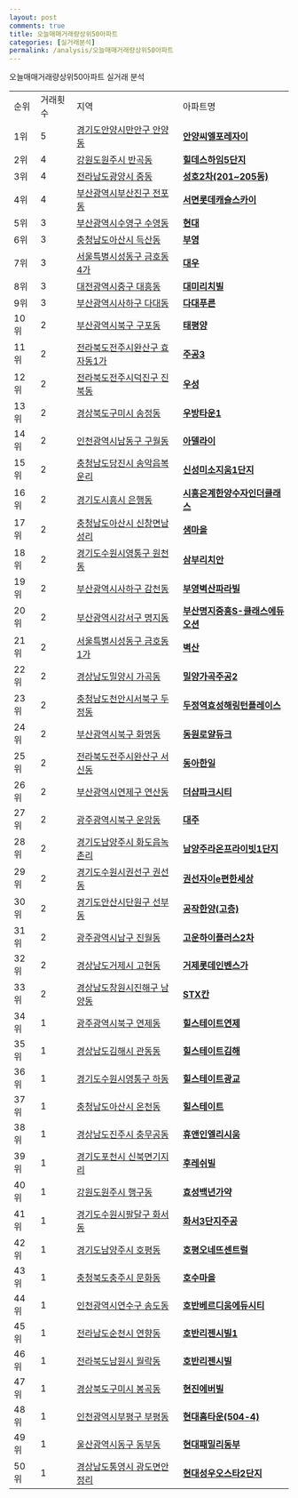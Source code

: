 ```yaml
---
layout: post
comments: true
title: 오늘매매거래량상위50아파트
categories: [실거래분석]
permalink: /analysis/오늘매매거래량상위50아파트
---
```


오늘매매거래량상위50아파트 실거래 분석

<table>
  <tr>
    <td>순위</td>
    <td>거래횟수</td>
    <td>지역</td>
    <td>아파트명</td>
  </tr>

  <tr>
    <td>1위</td>
    <td>5</td>
    <td><a href="/apt/경기도안양시만안구안양동">경기도안양시만안구 안양동</a></td>
    <td colspan="4" style="font-weight: bold;"><a href="/apt/경기도안양시만안구안양동안양씨엘포레자이">안양씨엘포레자이</a></td>
  </tr>

  <tr>
    <td>2위</td>
    <td>4</td>
    <td><a href="/apt/강원도원주시반곡동">강원도원주시 반곡동</a></td>
    <td colspan="4" style="font-weight: bold;"><a href="/apt/강원도원주시반곡동힐데스하임5단지">힐데스하임5단지</a></td>
  </tr>

  <tr>
    <td>3위</td>
    <td>4</td>
    <td><a href="/apt/전라남도광양시중동">전라남도광양시 중동</a></td>
    <td colspan="4" style="font-weight: bold;"><a href="/apt/전라남도광양시중동성호2차(201~205동)">성호2차(201~205동)</a></td>
  </tr>

  <tr>
    <td>4위</td>
    <td>4</td>
    <td><a href="/apt/부산광역시부산진구전포동">부산광역시부산진구 전포동</a></td>
    <td colspan="4" style="font-weight: bold;"><a href="/apt/부산광역시부산진구전포동서면롯데캐슬스카이">서면롯데캐슬스카이</a></td>
  </tr>

  <tr>
    <td>5위</td>
    <td>3</td>
    <td><a href="/apt/부산광역시수영구수영동">부산광역시수영구 수영동</a></td>
    <td colspan="4" style="font-weight: bold;"><a href="/apt/부산광역시수영구수영동현대">현대</a></td>
  </tr>

  <tr>
    <td>6위</td>
    <td>3</td>
    <td><a href="/apt/충청남도아산시득산동">충청남도아산시 득산동</a></td>
    <td colspan="4" style="font-weight: bold;"><a href="/apt/충청남도아산시득산동부영">부영</a></td>
  </tr>

  <tr>
    <td>7위</td>
    <td>3</td>
    <td><a href="/apt/서울특별시성동구금호동4가">서울특별시성동구 금호동4가</a></td>
    <td colspan="4" style="font-weight: bold;"><a href="/apt/서울특별시성동구금호동4가대우">대우</a></td>
  </tr>

  <tr>
    <td>8위</td>
    <td>3</td>
    <td><a href="/apt/대전광역시중구대흥동">대전광역시중구 대흥동</a></td>
    <td colspan="4" style="font-weight: bold;"><a href="/apt/대전광역시중구대흥동대미리치빌">대미리치빌</a></td>
  </tr>

  <tr>
    <td>9위</td>
    <td>3</td>
    <td><a href="/apt/부산광역시사하구다대동">부산광역시사하구 다대동</a></td>
    <td colspan="4" style="font-weight: bold;"><a href="/apt/부산광역시사하구다대동다대푸른">다대푸른</a></td>
  </tr>

  <tr>
    <td>10위</td>
    <td>2</td>
    <td><a href="/apt/부산광역시북구구포동">부산광역시북구 구포동</a></td>
    <td colspan="4" style="font-weight: bold;"><a href="/apt/부산광역시북구구포동태평양">태평양</a></td>
  </tr>

  <tr>
    <td>11위</td>
    <td>2</td>
    <td><a href="/apt/전라북도전주시완산구효자동1가">전라북도전주시완산구 효자동1가</a></td>
    <td colspan="4" style="font-weight: bold;"><a href="/apt/전라북도전주시완산구효자동1가주공3">주공3</a></td>
  </tr>

  <tr>
    <td>12위</td>
    <td>2</td>
    <td><a href="/apt/전라북도전주시덕진구진북동">전라북도전주시덕진구 진북동</a></td>
    <td colspan="4" style="font-weight: bold;"><a href="/apt/전라북도전주시덕진구진북동우성">우성</a></td>
  </tr>

  <tr>
    <td>13위</td>
    <td>2</td>
    <td><a href="/apt/경상북도구미시송정동">경상북도구미시 송정동</a></td>
    <td colspan="4" style="font-weight: bold;"><a href="/apt/경상북도구미시송정동우방타운1">우방타운1</a></td>
  </tr>

  <tr>
    <td>14위</td>
    <td>2</td>
    <td><a href="/apt/인천광역시남동구구월동">인천광역시남동구 구월동</a></td>
    <td colspan="4" style="font-weight: bold;"><a href="/apt/인천광역시남동구구월동아델라이">아델라이</a></td>
  </tr>

  <tr>
    <td>15위</td>
    <td>2</td>
    <td><a href="/apt/충청남도당진시송악읍복운리">충청남도당진시 송악읍복운리</a></td>
    <td colspan="4" style="font-weight: bold;"><a href="/apt/충청남도당진시송악읍복운리신성미소지움1단지">신성미소지움1단지</a></td>
  </tr>

  <tr>
    <td>16위</td>
    <td>2</td>
    <td><a href="/apt/경기도시흥시은행동">경기도시흥시 은행동</a></td>
    <td colspan="4" style="font-weight: bold;"><a href="/apt/경기도시흥시은행동시흥은계한양수자인더클래스">시흥은계한양수자인더클래스</a></td>
  </tr>

  <tr>
    <td>17위</td>
    <td>2</td>
    <td><a href="/apt/충청남도아산시신창면남성리">충청남도아산시 신창면남성리</a></td>
    <td colspan="4" style="font-weight: bold;"><a href="/apt/충청남도아산시신창면남성리샘마을">샘마을</a></td>
  </tr>

  <tr>
    <td>18위</td>
    <td>2</td>
    <td><a href="/apt/경기도수원시영통구원천동">경기도수원시영통구 원천동</a></td>
    <td colspan="4" style="font-weight: bold;"><a href="/apt/경기도수원시영통구원천동삼부리치안">삼부리치안</a></td>
  </tr>

  <tr>
    <td>19위</td>
    <td>2</td>
    <td><a href="/apt/부산광역시사하구감천동">부산광역시사하구 감천동</a></td>
    <td colspan="4" style="font-weight: bold;"><a href="/apt/부산광역시사하구감천동부영벽산파라빌">부영벽산파라빌</a></td>
  </tr>

  <tr>
    <td>20위</td>
    <td>2</td>
    <td><a href="/apt/부산광역시강서구명지동">부산광역시강서구 명지동</a></td>
    <td colspan="4" style="font-weight: bold;"><a href="/apt/부산광역시강서구명지동부산명지중흥S-클래스에듀오션">부산명지중흥S-클래스에듀오션</a></td>
  </tr>

  <tr>
    <td>21위</td>
    <td>2</td>
    <td><a href="/apt/서울특별시성동구금호동1가">서울특별시성동구 금호동1가</a></td>
    <td colspan="4" style="font-weight: bold;"><a href="/apt/서울특별시성동구금호동1가벽산">벽산</a></td>
  </tr>

  <tr>
    <td>22위</td>
    <td>2</td>
    <td><a href="/apt/경상남도밀양시가곡동">경상남도밀양시 가곡동</a></td>
    <td colspan="4" style="font-weight: bold;"><a href="/apt/경상남도밀양시가곡동밀양가곡주공2">밀양가곡주공2</a></td>
  </tr>

  <tr>
    <td>23위</td>
    <td>2</td>
    <td><a href="/apt/충청남도천안시서북구두정동">충청남도천안시서북구 두정동</a></td>
    <td colspan="4" style="font-weight: bold;"><a href="/apt/충청남도천안시서북구두정동두정역효성해링턴플레이스">두정역효성해링턴플레이스</a></td>
  </tr>

  <tr>
    <td>24위</td>
    <td>2</td>
    <td><a href="/apt/부산광역시북구화명동">부산광역시북구 화명동</a></td>
    <td colspan="4" style="font-weight: bold;"><a href="/apt/부산광역시북구화명동동원로얄듀크">동원로얄듀크</a></td>
  </tr>

  <tr>
    <td>25위</td>
    <td>2</td>
    <td><a href="/apt/전라북도전주시완산구서신동">전라북도전주시완산구 서신동</a></td>
    <td colspan="4" style="font-weight: bold;"><a href="/apt/전라북도전주시완산구서신동동아한일">동아한일</a></td>
  </tr>

  <tr>
    <td>26위</td>
    <td>2</td>
    <td><a href="/apt/부산광역시연제구연산동">부산광역시연제구 연산동</a></td>
    <td colspan="4" style="font-weight: bold;"><a href="/apt/부산광역시연제구연산동더샵파크시티">더샵파크시티</a></td>
  </tr>

  <tr>
    <td>27위</td>
    <td>2</td>
    <td><a href="/apt/광주광역시북구운암동">광주광역시북구 운암동</a></td>
    <td colspan="4" style="font-weight: bold;"><a href="/apt/광주광역시북구운암동대주">대주</a></td>
  </tr>

  <tr>
    <td>28위</td>
    <td>2</td>
    <td><a href="/apt/경기도남양주시화도읍녹촌리">경기도남양주시 화도읍녹촌리</a></td>
    <td colspan="4" style="font-weight: bold;"><a href="/apt/경기도남양주시화도읍녹촌리남양주라온프라이빗1단지">남양주라온프라이빗1단지</a></td>
  </tr>

  <tr>
    <td>29위</td>
    <td>2</td>
    <td><a href="/apt/경기도수원시권선구권선동">경기도수원시권선구 권선동</a></td>
    <td colspan="4" style="font-weight: bold;"><a href="/apt/경기도수원시권선구권선동권선자이e편한세상">권선자이e편한세상</a></td>
  </tr>

  <tr>
    <td>30위</td>
    <td>2</td>
    <td><a href="/apt/경기도안산시단원구선부동">경기도안산시단원구 선부동</a></td>
    <td colspan="4" style="font-weight: bold;"><a href="/apt/경기도안산시단원구선부동공작한양(고층)">공작한양(고층)</a></td>
  </tr>

  <tr>
    <td>31위</td>
    <td>2</td>
    <td><a href="/apt/광주광역시남구진월동">광주광역시남구 진월동</a></td>
    <td colspan="4" style="font-weight: bold;"><a href="/apt/광주광역시남구진월동고운하이플러스2차">고운하이플러스2차</a></td>
  </tr>

  <tr>
    <td>32위</td>
    <td>2</td>
    <td><a href="/apt/경상남도거제시고현동">경상남도거제시 고현동</a></td>
    <td colspan="4" style="font-weight: bold;"><a href="/apt/경상남도거제시고현동거제롯데인벤스가">거제롯데인벤스가</a></td>
  </tr>

  <tr>
    <td>33위</td>
    <td>2</td>
    <td><a href="/apt/경상남도창원시진해구남양동">경상남도창원시진해구 남양동</a></td>
    <td colspan="4" style="font-weight: bold;"><a href="/apt/경상남도창원시진해구남양동STX칸">STX칸</a></td>
  </tr>

  <tr>
    <td>34위</td>
    <td>1</td>
    <td><a href="/apt/광주광역시북구연제동">광주광역시북구 연제동</a></td>
    <td colspan="4" style="font-weight: bold;"><a href="/apt/광주광역시북구연제동힐스테이트연제">힐스테이트연제</a></td>
  </tr>

  <tr>
    <td>35위</td>
    <td>1</td>
    <td><a href="/apt/경상남도김해시관동동">경상남도김해시 관동동</a></td>
    <td colspan="4" style="font-weight: bold;"><a href="/apt/경상남도김해시관동동힐스테이트김해">힐스테이트김해</a></td>
  </tr>

  <tr>
    <td>36위</td>
    <td>1</td>
    <td><a href="/apt/경기도수원시영통구하동">경기도수원시영통구 하동</a></td>
    <td colspan="4" style="font-weight: bold;"><a href="/apt/경기도수원시영통구하동힐스테이트광교">힐스테이트광교</a></td>
  </tr>

  <tr>
    <td>37위</td>
    <td>1</td>
    <td><a href="/apt/충청남도아산시온천동">충청남도아산시 온천동</a></td>
    <td colspan="4" style="font-weight: bold;"><a href="/apt/충청남도아산시온천동힐스테이트">힐스테이트</a></td>
  </tr>

  <tr>
    <td>38위</td>
    <td>1</td>
    <td><a href="/apt/경상남도진주시충무공동">경상남도진주시 충무공동</a></td>
    <td colspan="4" style="font-weight: bold;"><a href="/apt/경상남도진주시충무공동휴앤인엘리시움">휴앤인엘리시움</a></td>
  </tr>

  <tr>
    <td>39위</td>
    <td>1</td>
    <td><a href="/apt/경기도포천시신북면기지리">경기도포천시 신북면기지리</a></td>
    <td colspan="4" style="font-weight: bold;"><a href="/apt/경기도포천시신북면기지리후레쉬빌">후레쉬빌</a></td>
  </tr>

  <tr>
    <td>40위</td>
    <td>1</td>
    <td><a href="/apt/강원도원주시행구동">강원도원주시 행구동</a></td>
    <td colspan="4" style="font-weight: bold;"><a href="/apt/강원도원주시행구동효성백년가약">효성백년가약</a></td>
  </tr>

  <tr>
    <td>41위</td>
    <td>1</td>
    <td><a href="/apt/경기도수원시팔달구화서동">경기도수원시팔달구 화서동</a></td>
    <td colspan="4" style="font-weight: bold;"><a href="/apt/경기도수원시팔달구화서동화서3단지주공">화서3단지주공</a></td>
  </tr>

  <tr>
    <td>42위</td>
    <td>1</td>
    <td><a href="/apt/경기도남양주시호평동">경기도남양주시 호평동</a></td>
    <td colspan="4" style="font-weight: bold;"><a href="/apt/경기도남양주시호평동호평오네뜨센트럴">호평오네뜨센트럴</a></td>
  </tr>

  <tr>
    <td>43위</td>
    <td>1</td>
    <td><a href="/apt/충청북도충주시문화동">충청북도충주시 문화동</a></td>
    <td colspan="4" style="font-weight: bold;"><a href="/apt/충청북도충주시문화동호수마을">호수마을</a></td>
  </tr>

  <tr>
    <td>44위</td>
    <td>1</td>
    <td><a href="/apt/인천광역시연수구송도동">인천광역시연수구 송도동</a></td>
    <td colspan="4" style="font-weight: bold;"><a href="/apt/인천광역시연수구송도동호반베르디움에듀시티">호반베르디움에듀시티</a></td>
  </tr>

  <tr>
    <td>45위</td>
    <td>1</td>
    <td><a href="/apt/전라남도순천시연향동">전라남도순천시 연향동</a></td>
    <td colspan="4" style="font-weight: bold;"><a href="/apt/전라남도순천시연향동호반리젠시빌1">호반리젠시빌1</a></td>
  </tr>

  <tr>
    <td>46위</td>
    <td>1</td>
    <td><a href="/apt/전라북도남원시월락동">전라북도남원시 월락동</a></td>
    <td colspan="4" style="font-weight: bold;"><a href="/apt/전라북도남원시월락동호반리젠시빌">호반리젠시빌</a></td>
  </tr>

  <tr>
    <td>47위</td>
    <td>1</td>
    <td><a href="/apt/경상북도구미시봉곡동">경상북도구미시 봉곡동</a></td>
    <td colspan="4" style="font-weight: bold;"><a href="/apt/경상북도구미시봉곡동현진에버빌">현진에버빌</a></td>
  </tr>

  <tr>
    <td>48위</td>
    <td>1</td>
    <td><a href="/apt/인천광역시부평구부평동">인천광역시부평구 부평동</a></td>
    <td colspan="4" style="font-weight: bold;"><a href="/apt/인천광역시부평구부평동현대홈타운(504-4)">현대홈타운(504-4)</a></td>
  </tr>

  <tr>
    <td>49위</td>
    <td>1</td>
    <td><a href="/apt/울산광역시동구동부동">울산광역시동구 동부동</a></td>
    <td colspan="4" style="font-weight: bold;"><a href="/apt/울산광역시동구동부동현대패밀리동부">현대패밀리동부</a></td>
  </tr>

  <tr>
    <td>50위</td>
    <td>1</td>
    <td><a href="/apt/경상남도통영시광도면안정리">경상남도통영시 광도면안정리</a></td>
    <td colspan="4" style="font-weight: bold;"><a href="/apt/경상남도통영시광도면안정리현대성우오스타2단지">현대성우오스타2단지</a></td>
  </tr>

</table>
